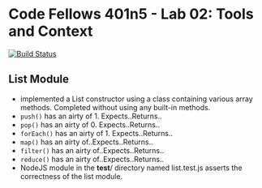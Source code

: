 # Code Fellows 401n5 - Lab 02: Tools and Context
[![Build Status](https://travis-ci.com/hjmendoza/02-tools-and-context.svg?branch=lab-haley)](https://travis-ci.com/hjmendoza/02-tools-and-context)

## List Module
  * implemented a List constructor using a class containing various array methods. Completed without using any built-in methods.
  * `push()` has an airty of 1. Expects..Returns..
  * `pop()` has an airty of 0. Expects..Returns..
  * `forEach()` has an airty of 1. Expects..Returns..
  * `map()` has an airty of..Expects..Returns..
  * `filter()` has an airty of..Expects..Returns..
  * `reduce()` has an airty of..Expects..Returns..
  * NodeJS module in the __test__/ directory named list.test.js asserts the correctness of the list module.

 